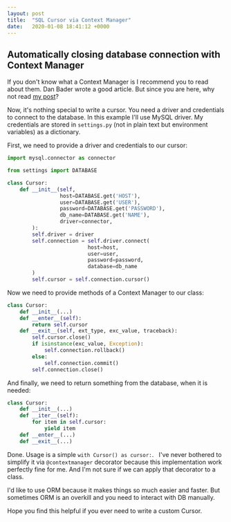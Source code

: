 ```yaml
---
layout: post
title:  "SQL Cursor via Context Manager"
date:   2020-01-08 18:41:12 +0000
---
```


## Automatically closing database connection with Context Manager

If you don't know what a Context Manager is I recommend you to read about them. Dan Bader wrote a good article. But since you are here, why not read [my post](https://cos-of-me.github.io/blog/2019/11/04/why-context-manager-is-useful.html)?

Now, it's nothing special to write a cursor. You need a driver and credentials to connect to the database. In this example I'll use MySQL driver. My credentials are stored in `settings.py` (not in plain text but environment variables) as a dictionary.

First, we need to provide a driver and credentials to our cursor:

```python
import mysql.connector as connector

from settings import DATABASE

class Cursor:
    def __init__(self,
                 host=DATABASE.get('HOST'),
                 user=DATABASE.get('USER'),
                 password=DATABASE.get('PASSWORD'),
                 db_name=DATABASE.get('NAME'),
                 driver=connector,
        ):
        self.driver = driver
        self.connection = self.driver.connect(
                          host=host,
                          user=user,
                          password=password,
                          database=db_name
        )
        self.cursor = self.connection.cursor()
```

Now we need to provide methods of a Context Manager to our class:

```python
class Cursor:
    def __init__(...)
    def __enter__(self):
        return self.cursor
    def __exit__(self, ext_type, exc_value, traceback):
        self.cursor.close()
        if isinstance(exc_value, Exception):
            self.connection.rollback()
        else:
            self.connection.commit()
        self.connection.close()
```

And finally, we need to return something from the database, when it is needed:

```python
class Cursor:
    def __init__(...)
    def __iter__(self):
        for item in self.cursor:
            yield item
    def __enter__(...)
    def __exit__(...)
```

Done. Usage is a simple `with Cursor() as cursor:`.
 
I've never bothered to simplify it via `@contextmanager` decorator because this implementation work perfectly fine for me. And I'm not sure if we can apply that decorator to a class.

I'd like to use ORM because it makes things so much easier and faster. But sometimes ORM is an overkill and you need to interact with DB manually.

Hope you find this helpful if you ever need to write a custom Cursor.
